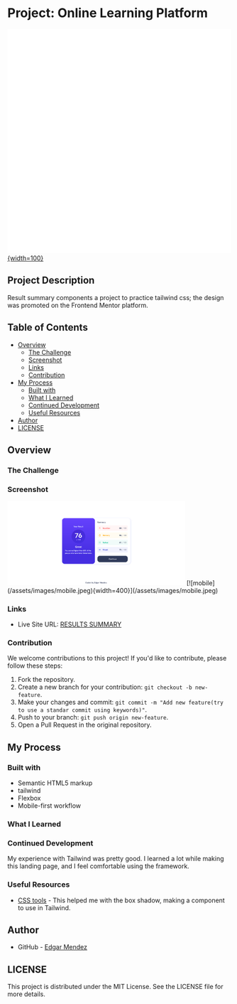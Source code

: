 # Project: Online Learning Platform

[![Author Logo](/assets/images/EM-2.png){width=100}](/assets/images/EM-2.png)

## Project Description

Result summary components a project to practice tailwind css; the design was promoted on the Frontend Mentor platform.

## Table of Contents

- [Overview](#overview)
  - [The Challenge](#the-challenge)
  - [Screenshot](#screenshot)
  - [Links](#links)
  - [Contribution](#contribution)
- [My Process](#my-process)
  - [Built with](#built-with)
  - [What I Learned](#what-i-learned)
  - [Continued Development](#continued-development)
  - [Useful Resources](#useful-resources)
- [Author](#author)
- [LICENSE](#LICENSE)

## Overview

### The Challenge

### Screenshot

<img src="/assets/images/Desktop.png" alt="Descripción de la imagen" width="400">
[![mobile](/assets/images/mobile.jpeg){width=400}](/assets/images/mobile.jpeg)

### Links

- Live Site URL: [RESULTS SUMMARY](https://fluffy-queijadas-605e28.netlify.app/)

### Contribution

We welcome contributions to this project! If you'd like to contribute, please follow these steps:

1. Fork the repository.
2. Create a new branch for your contribution: `git checkout -b new-feature`.
3. Make your changes and commit: `git commit -m "Add new feature(try to use a standar commit using keywords)"`.
4. Push to your branch: `git push origin new-feature`.
5. Open a Pull Request in the original repository.

## My Process

### Built with

- Semantic HTML5 markup
- tailwind
- Flexbox
- Mobile-first workflow

### What I Learned

### Continued Development

My experience with Tailwind was pretty good. I learned a lot while making this landing page, and I feel comfortable using the framework.

### Useful Resources

- [CSS tools](https://cssgenerator.org/) - This helped me with the box shadow, making a component to use in Tailwind.

## Author

- GitHub - [Edgar Mendez](https://github.com/R3ptarGreen)

## LICENSE
This project is distributed under the MIT License. See the LICENSE file for more details.
